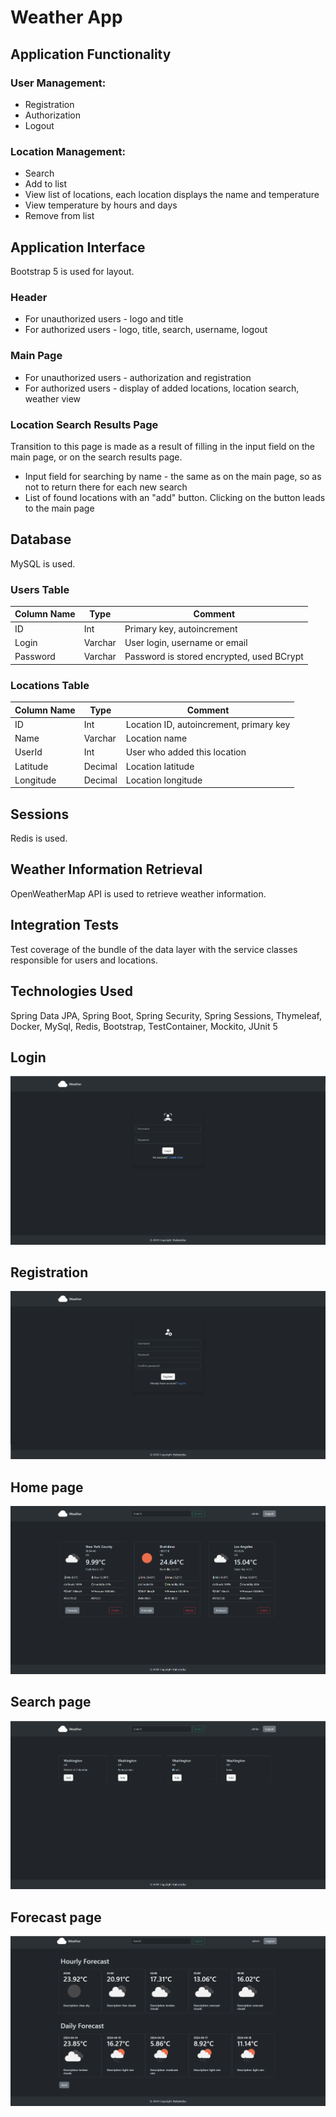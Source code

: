 # Weather App

## Application Functionality

### User Management:
- Registration
- Authorization
- Logout

### Location Management:
- Search
- Add to list
- View list of locations, each location displays the name and temperature
- View temperature by hours and days
- Remove from list

## Application Interface

Bootstrap 5 is used for layout.

### Header

- For unauthorized users - logo and title
- For authorized users - logo, title, search, username, logout

### Main Page

- For unauthorized users - authorization and registration
- For authorized users - display of added locations, location search, weather view

### Location Search Results Page

Transition to this page is made as a result of filling in the input field on the main page, or on the search results page.

- Input field for searching by name - the same as on the main page, so as not to return there for each new search
- List of found locations with an "add" button. Clicking on the button leads to the main page

## Database

MySQL is used.

### Users Table
Column Name | Type | Comment
--- | --- | ---
ID | Int | Primary key, autoincrement
Login | Varchar | User login, username or email
Password | Varchar | Password is stored encrypted, used BCrypt

### Locations Table
Column Name | Type | Comment
--- | --- | ---
ID | Int | Location ID, autoincrement, primary key
Name | Varchar | Location name
UserId | Int | User who added this location
Latitude | Decimal | Location latitude
Longitude | Decimal | Location longitude

## Sessions

Redis is used.

## Weather Information Retrieval

OpenWeatherMap API is used to retrieve weather information.


## Integration Tests

Test coverage of the bundle of the data layer with the service classes responsible for users and locations.

## Technologies Used 
Spring Data JPA,
Spring Boot,
Spring Security,
Spring Sessions,
Thymeleaf,
Docker,
MySql,
Redis,
Bootstrap,
TestContainer,
Mockito,
JUnit 5

## Login 
![Image alt](https://github.com/thelastofus3/Weather/blob/master/login.png)

## Registration 
![Image alt](https://github.com/thelastofus3/Weather/blob/master/register.png)

## Home page
![Image alt](https://github.com/thelastofus3/Weather/blob/master/showallLoction.png)

## Search page
![Image alt](https://github.com/thelastofus3/Weather/blob/master/findLocation.png)

## Forecast page
![Image alt](https://github.com/thelastofus3/Weather/blob/master/forecast.png)
